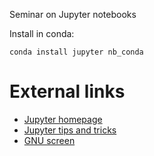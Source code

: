 Seminar on Jupyter notebooks

Install in conda:
```
conda install jupyter nb_conda
```

# External links
* [Jupyter homepage](https://jupyter.org/)
* [Jupyter tips and tricks](https://www.dataquest.io/blog/jupyter-notebook-tips-tricks-shortcuts/)
* [GNU screen](http://aperiodic.net/screen/quick_reference)
